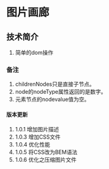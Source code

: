 # 图片画廊

## 技术简介

1. 简单的dom操作


### 备注

1. childrenNodes只是直接子节点。
1. node的nodeType属性返回的是数字。
1. 元素节点的nodevalue值为空。

#### 版本更新

1. 1.0.1 增加图片描述
1. 1.0.3 增加CSS文件
1. 1.0.4 优化性能
1. 1.0.5 将CSS改为BEM语法
1. 1.0.6 优化之压缩图片文件
